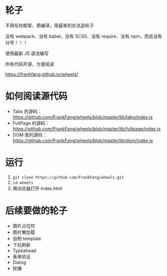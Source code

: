 # 轮子

不用任何框架、预编译，用最笨的办法造轮子

没有 webpack、没有 babel、没有 SCSS、没有 require、没有 npm，而且没有分号！！！

使用最新 JS 语法编写

所有代码开源，方便阅读

https://frankfang.github.io/wheels/

# 如何阅读源代码

- Tabs 的源码：https://github.com/FrankFang/wheels/blob/master/lib/tabs/index.js
- FullPage 的源码：https://github.com/FrankFang/wheels/blob/master/lib/fullpage/index.js
- DOM 库的源码：https://github.com/FrankFang/wheels/blob/master/lib/dom/index.js

# 运行

1. `git clone https://github.com/FrankFang/wheels.git`
2. `cd wheels`
3. 用浏览器打开 index.html

# 后续要做的轮子

- 图片占位符
- 图片懒加载
- 自制 template 
- 下拉刷新
- Typeahead
- 表单验证
- Dialog
- 轮播
